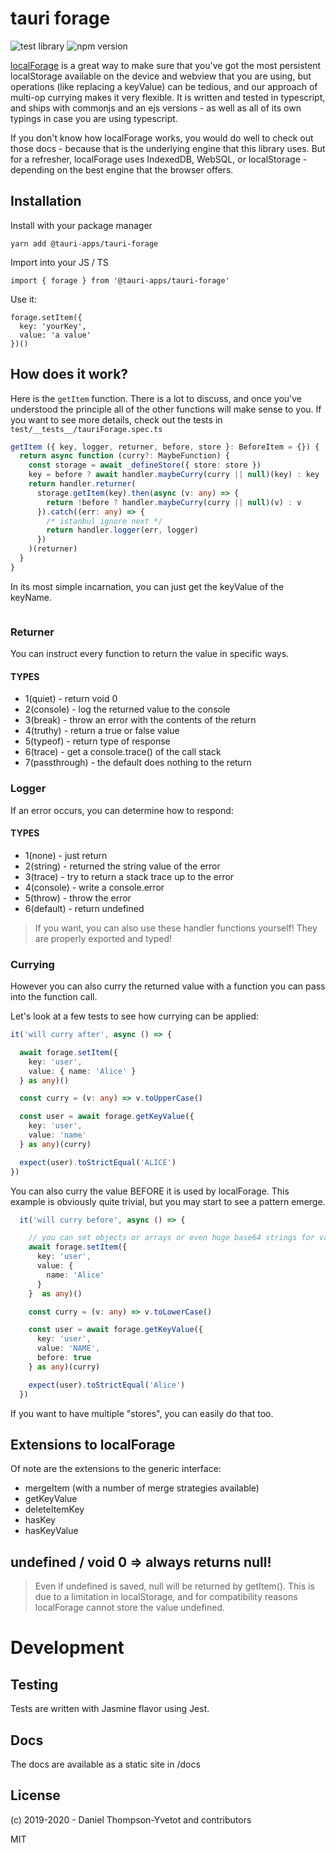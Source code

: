 # tauri forage
![test library](https://github.com/tauri-apps/tauri-forage/workflows/test%20library/badge.svg?branch=dev)
![npm version](https://img.shields.io/npm/v/@tauri-apps/tauri-forage.svg)

[localForage](https://localforage.github.io/localForage/) is a great way to make sure that you've got the most persistent localStorage available on the device and webview that you are using, but operations (like replacing a keyValue) can be tedious, and our approach of multi-op currying makes it very flexible. It is written and tested in typescript, and ships with commonjs and an ejs versions - as well as all of its own typings in case you are using typescript.

If you don't know how localForage works, you would do well to check out those docs - because that is the underlying engine that this library uses. But for a refresher, localForage uses IndexedDB, WebSQL, or localStorage - depending on the best engine that the browser offers.

## Installation

Install with your package manager
```
yarn add @tauri-apps/tauri-forage
```

Import into your JS / TS
```
import { forage } from '@tauri-apps/tauri-forage'
```

Use it:
```
forage.setItem({
  key: 'yourKey',
  value: 'a value'
})()
```

## How does it work?
Here is the `getItem` function. There is a lot to discuss, and once you've understood the principle all of the other functions will make sense to you. If you want to see more details, check out the tests in `test/__tests__/tauriForage.spec.ts`

```ts
getItem ({ key, logger, returner, before, store }: BeforeItem = {}) {
  return async function (curry?: MaybeFunction) {
    const storage = await _defineStore({ store: store })
    key = before ? await handler.maybeCurry(curry || null)(key) : key
    return handler.returner(
      storage.getItem(key).then(async (v: any) => {
        return !before ? handler.maybeCurry(curry || null)(v) : v
      }).catch((err: any) => {
        /* istanbul ignore next */
        return handler.logger(err, logger)
      })
    )(returner)
  }
}
```

In its most simple incarnation, you can just get the keyValue of the keyName.
```
```

### Returner
You can instruct every function to return the value in specific ways.

#### TYPES
- 1(quiet) - return void 0
- 2(console) - log the returned value to the console
- 3(break) - throw an error with the contents of the return
- 4(truthy) - return a true or false value
- 5(typeof) - return type of response
- 6(trace) - get a console.trace() of the call stack
- 7(passthrough) - the default does nothing to the return


### Logger
If an error occurs, you can determine how to respond:

#### TYPES
- 1(none) - just return
- 2(string) - returned the string value of the error
- 3(trace) - try to return a stack trace up to the error
- 4(console) - write a console.error
- 5(throw) - throw the error
- 6(default) - return undefined

> If you want, you can also use these handler functions yourself! They are properly exported and typed!

### Currying
However you can also curry the returned value with a function you can pass into the function call.

Let's look at a few tests to see how currying can be applied:
```ts
it('will curry after', async () => {

  await forage.setItem({
    key: 'user',
    value: { name: 'Alice' }
  } as any)()

  const curry = (v: any) => v.toUpperCase()

  const user = await forage.getKeyValue({
    key: 'user',
    value: 'name'
  } as any)(curry)

  expect(user).toStrictEqual('ALICE')
})
```

You can also curry the value BEFORE it is used by localForage. This example is obviously quite trivial, but you may start to see a pattern emerge.
```ts
  it('will curry before', async () => {

    // you can set objects or arrays or even huge base64 strings for values
    await forage.setItem({
      key: 'user',
      value: {
        name: 'Alice'
      }
    }  as any)()

    const curry = (v: any) => v.toLowerCase()

    const user = await forage.getKeyValue({
      key: 'user',
      value: 'NAME',
      before: true
    } as any)(curry)

    expect(user).toStrictEqual('Alice')
  })
```

If you want to have multiple "stores", you can easily do that too.


## Extensions to localForage
Of note are the extensions to the generic interface:
 - mergeItem (with a number of merge strategies available)
 - getKeyValue
 - deleteItemKey
 - hasKey
 - hasKeyValue

## undefined / void 0 => always returns null!
> Even if undefined is saved, null will be returned by getItem().
This is due to a limitation in localStorage, and for compatibility
reasons localForage cannot store the value undefined.

# Development
## Testing
Tests are written with Jasmine flavor using Jest.

## Docs
The docs are available as a static site in /docs

## License
(c) 2019-2020 - Daniel Thompson-Yvetot and contributors

MIT
